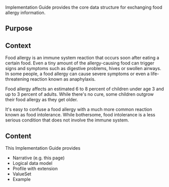 Implementation Guide provides the core data structure for exchanging food allergy information.  

## Purpose



## Context
Food allergy is an immune system reaction that occurs soon after eating a certain food. Even a tiny amount of the allergy-causing food can trigger signs and symptoms such as digestive problems, hives or swollen airways. In some people, a food allergy can cause severe symptoms or even a life-threatening reaction known as anaphylaxis.  

Food allergy affects an estimated 6 to 8 percent of children under age 3 and up to 3 percent of adults. While there's no cure, some children outgrow their food allergy as they get older.  

It's easy to confuse a food allergy with a much more common reaction known as food intolerance. While bothersome, food intolerance is a less serious condition that does not involve the immune system.  

## Content

This Implementation Guide provides
* Narrative (e.g. this page)
* Logical data model
* Profile with extension
* ValueSet
* Example
